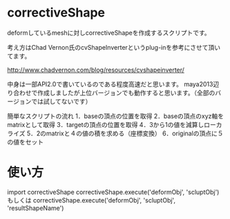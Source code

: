 # correctiveShape

deformしているmeshに対しcorrectiveShapeを作成するスクリプトです。

考え方はChad Vernon氏のcvShapeInverterというplug-inを参考にさせて頂いてます。

http://www.chadvernon.com/blog/resources/cvshapeinverter/

中身は一部API2.0で書いているのである程度高速だと思います。
maya2013辺り合わせで作成しましたが上位バージョンでも動作すると思います。（全部のバージョンでは試してないです）

簡単なスクリプトの流れ
1．baseの頂点の位置を取得
2．baseの頂点のxyz軸をmatrixとして取得
3．targetの頂点の位置を取得
4．3から1の値を減算しローカライズ
5．2のmatrixと４の値の積を求める（座標変換）
6．originalの頂点に５の値をセット

# 使い方
import correctiveShape
correctiveShape.execute('deformObj', 'scluptObj')
もしくは
correctiveShape.execute('deformObj', 'scluptObj', 'resultShapeName')

